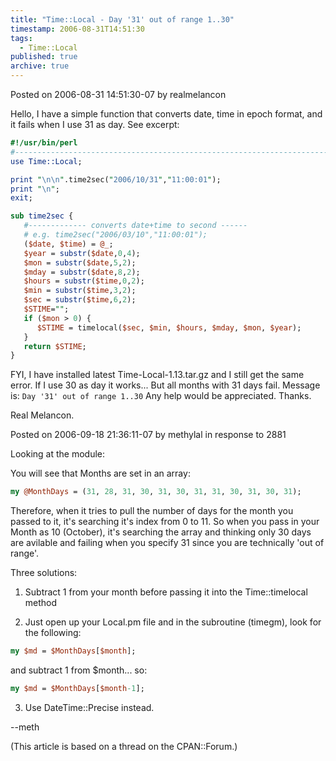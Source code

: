 ```yaml
---
title: "Time::Local - Day '31' out of range 1..30"
timestamp: 2006-08-31T14:51:30
tags:
  - Time::Local
published: true
archive: true
---
```




Posted on 2006-08-31 14:51:30-07 by realmelancon

Hello, I have a simple function that converts date, time in epoch format,
and it fails when I use 31 as day. See excerpt:

```perl
#!/usr/bin/perl
#--------------------------------------------------------------------------
use Time::Local;

print "\n\n".time2sec("2006/10/31","11:00:01");
print "\n";
exit;

sub time2sec {
   #------------- converts date+time to second ------
   # e.g. time2sec("2006/03/10","11:00:01");
   ($date, $time) = @_;
   $year = substr($date,0,4);
   $mon = substr($date,5,2);
   $mday = substr($date,8,2);
   $hours = substr($time,0,2);
   $min = substr($time,3,2);
   $sec = substr($time,6,2);
   $STIME="";
   if ($mon > 0) {
      $STIME = timelocal($sec, $min, $hours, $mday, $mon, $year);
   }
   return $STIME;
}
```

FYI, I have installed latest Time-Local-1.13.tar.gz and I still get the same error.
If I use 30 as day it works... But all months with 31 days fail.
Message is: `Day '31' out of range 1..30`
Any help would be appreciated. Thanks.

Real Melancon.

Posted on 2006-09-18 21:36:11-07 by methylal in response to 2881

Looking at the module:

You will see that Months are set in an array:

```perl
my @MonthDays = (31, 28, 31, 30, 31, 30, 31, 31, 30, 31, 30, 31);
```


Therefore, when it tries to pull the number of days for the month you passed to it,
it's searching it's index from 0 to 11.
So when you pass in your Month as 10 (October), it's searching the array
and thinking only 30 days are avilable and failing when you specify 31
since you are technically 'out of range'.

Three solutions:

1) Subtract 1 from your month before passing it into the Time::timelocal method

2) Just open up your Local.pm file and in the subroutine (timegm), look for the following:

```perl
my $md = $MonthDays[$month];
```

and subtract 1 from $month... so:

```perl
my $md = $MonthDays[$month-1];
```

3) Use DateTime::Precise instead.

--meth

(This article is based on a thread on the CPAN::Forum.)
<!-- from http://cpanforum.com/threads/2881 -->

